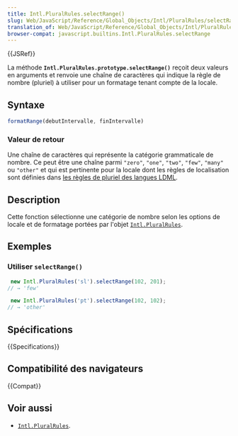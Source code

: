 ```yaml
---
title: Intl.PluralRules.selectRange()
slug: Web/JavaScript/Reference/Global_Objects/Intl/PluralRules/selectRange
translation_of: Web/JavaScript/Reference/Global_Objects/Intl/PluralRules/selectRange
browser-compat: javascript.builtins.Intl.PluralRules.selectRange
---
```

{{JSRef}}

La méthode **`Intl.PluralRules.prototype.selectRange()`** reçoit deux valeurs en arguments et renvoie une chaîne de caractères qui indique la règle de nombre (pluriel) à utiliser pour un formatage tenant compte de la locale.

## Syntaxe

```js
formatRange(debutIntervalle, finIntervalle)
```

### Valeur de retour

Une chaîne de caractères qui représente la catégorie grammaticale de nombre. Ce peut être une chaîne parmi `"zero"`, `"one"`, `"two"`, `"few"`, `"many"` ou `"other"` et qui est pertinente pour la locale dont les règles de localisation sont définies dans [les règles de pluriel des langues LDML](https://unicode-org.github.io/cldr-staging/charts/37/supplemental/language_plural_rules.html#rules).

## Description

Cette fonction sélectionne une catégorie de nombre selon les options de locale et de formatage portées par l'objet [`Intl.PluralRules`](/fr/docs/Web/JavaScript/Reference/Global_Objects/Intl/PluralRules).

## Exemples

### Utiliser `selectRange()`

```js
 new Intl.PluralRules('sl').selectRange(102, 201);
// → 'few'

 new Intl.PluralRules('pt').selectRange(102, 102);
// → 'other'
```

## Spécifications

{{Specifications}}

## Compatibilité des navigateurs

{{Compat}}

## Voir aussi

- [`Intl.PluralRules`](/fr/docs/Web/JavaScript/Reference/Global_Objects/Intl/PluralRules).
